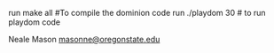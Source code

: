run make all #To compile the dominion code
run ./playdom 30 # to run playdom code

Neale Mason masonne@oregonstate.edu
